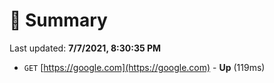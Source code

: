 # 📖 Summary
Last updated: **7/7/2021, 8:30:35 PM**

- `GET` [https://google.com](https://google.com) - **Up** (119ms)
